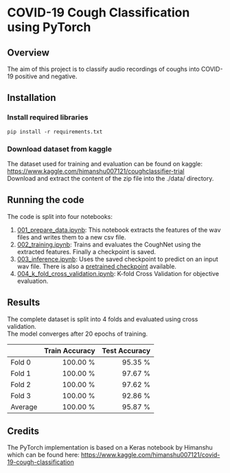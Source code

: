 # COVID-19 Cough Classification using PyTorch

## Overview

The aim of this project is to classify audio recordings of coughs into COVID-19 positive and negative.

## Installation

### Install required libraries

```
pip install -r requirements.txt
```

### Download dataset from kaggle

The dataset used for training and evaluation can be found on kaggle:<br/>
https://www.kaggle.com/himanshu007121/coughclassifier-trial<br/>
Download and extract the content of the zip file into the ./data/ directory.

## Running the code

The code is split into four notebooks:

1. [001_prepare_data.ipynb](001_prepare_data.ipynb): This notebook extracts the features of the wav files and writes them to a new csv file.
2. [002_training.ipynb](002_training.ipynb): Trains and evaluates the CoughNet using the extracted features. Finally a checkpoint is saved.
3. [003_inference.ipynb](003_inference.ipynb): Uses the saved checkpoint to predict on an input wav file. There is also a [pretrained checkpoint](checkpoints/) available.
4. [004_k_fold_cross_validation.ipynb](004_k_fold_cross_validation.ipynb): K-fold Cross Validation for objective evaluation.

## Results

The complete dataset is split into 4 folds and evaluated using cross validation.<br/>
The model converges after 20 epochs of training.

|         | Train Accuracy | Test Accuracy |
| ------- | -------------: | ------------: |
| Fold 0  |       100.00 % |       95.35 % |
| Fold 1  |       100.00 % |       97.67 % |
| Fold 2  |       100.00 % |       97.62 % |
| Fold 3  |       100.00 % |       92.86 % |
| Average |       100.00 % |       95.87 % |

## Credits

The PyTorch implementation is based on a Keras notebook by Himanshu which can be found here:
https://www.kaggle.com/himanshu007121/covid-19-cough-classification

